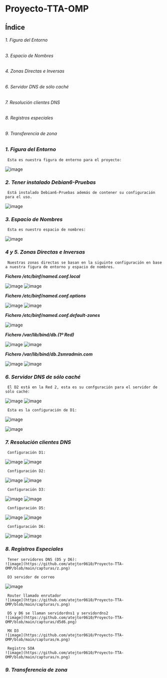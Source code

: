 # Proyecto-TTA-OMP




## Índice

###### 1. Figura del Entorno ######
###### 3. Espacio de Nombres ######
###### 4. Zonas Directas e Inversas ######
###### 6. Servidor DNS de sólo caché ######
###### 7. Resolución clientes DNS ######
###### 8. Registros especiales ######
###### 9. Transferencia de zona ######


### *1. Figura del Entorno*
     Esta es nuestra figura de enterno para el proyecto:
![image](https://user-images.githubusercontent.com/116157396/214513913-59001abf-cca0-4532-b785-9ec14b63eaea.png)

### *2. Tener instalado Debian6-Pruebas*
     Está instalado Debian6-Pruebas además de contener su configuración para el uso.
![image](https://user-images.githubusercontent.com/116157396/214515199-857f6d40-9b0f-4212-9da3-ab41eb7bb318.png)

     
### *3. Espacio de Nombres*
     Esta es nuestro espacio de nombres:
![image](https://user-images.githubusercontent.com/116157396/214514480-f3fa04ba-bde1-4c52-ac93-71083be514cc.png)
     
### *4 y 5. Zonas Directas e Inversas*
     Nuestras zonas directas se basan en la siguinte configuración en base a nuestra figura de entorno y espacio de nombres.
  
   ***Fichero /etc/binf/named.conf.local***
   
   ![image](https://github.com/atejtor0610/Proyecto-TTA-OMP/blob/main/capturas/1.png)
   ![image](https://github.com/atejtor0610/Proyecto-TTA-OMP/blob/main/capturas/1.1.png)
   
   ***Fichero /etc/binf/named.conf.options***
   
   ![image](https://github.com/atejtor0610/Proyecto-TTA-OMP/blob/main/capturas/2.png)
   ![image](https://github.com/atejtor0610/Proyecto-TTA-OMP/blob/main/capturas/2.2.png)
   
   ***Fichero /etc/binf/named.conf.default-zones***
   
   ![image](https://github.com/atejtor0610/Proyecto-TTA-OMP/blob/main/capturas/3.png)
  
   
  
   ***Fichero /var/lib/bind/db.(1º Red)***
   
   ![image](https://github.com/atejtor0610/Proyecto-TTA-OMP/blob/main/capturas/4.png)
   ![image](https://github.com/atejtor0610/Proyecto-TTA-OMP/blob/main/capturas/4.4.png)
   
   

   ***Fichero /var/lib/bind/db.2smradmin.com***
   
   ![image](https://github.com/atejtor0610/Proyecto-TTA-OMP/blob/main/capturas/6.png)
   ![image](https://github.com/atejtor0610/Proyecto-TTA-OMP/blob/main/capturas/6.6.png)
   
   
     
### *6. Servidor DNS de sólo caché*  
     El D2 está en la Red 2, esta es su confguración para el servidor de sólo caché:
   ![image](https://github.com/atejtor0610/Proyecto-TTA-OMP/blob/main/capturas/7.png)
   ![image](https://github.com/atejtor0610/Proyecto-TTA-OMP/blob/main/capturas/7.7.png)
   
     Esta es la configuración de D1:
   ![image](https://github.com/atejtor0610/Proyecto-TTA-OMP/blob/main/capturas/8.png)
  
   
   ![image](https://github.com/atejtor0610/Proyecto-TTA-OMP/blob/main/capturas/8-8.png)
   
     

### *7. Resolución clientes DNS* 
     Configuración D1:
   ![image](https://github.com/atejtor0610/Proyecto-TTA-OMP/blob/main/capturas/a.png)
   ![image](https://github.com/atejtor0610/Proyecto-TTA-OMP/blob/main/capturas/a.a.png)
   
     Configuración D2:
  ![image](https://github.com/atejtor0610/Proyecto-TTA-OMP/blob/main/capturas/b.png)
  ![image](https://github.com/atejtor0610/Proyecto-TTA-OMP/blob/main/capturas/b.b.png)
  
     Configuración D3:
  ![image](https://github.com/atejtor0610/Proyecto-TTA-OMP/blob/main/capturas/c.png)
  ![image](https://github.com/atejtor0610/Proyecto-TTA-OMP/blob/main/capturas/c.c.png)
  
     Configuración D5:
   ![image](https://github.com/atejtor0610/Proyecto-TTA-OMP/blob/main/capturas/d.png)
   ![image](https://github.com/atejtor0610/Proyecto-TTA-OMP/blob/main/capturas/d.d.png)
   
     Configuración D6:
   ![image](https://github.com/atejtor0610/Proyecto-TTA-OMP/blob/main/capturas/e.png)
   ![image](https://github.com/atejtor0610/Proyecto-TTA-OMP/blob/main/capturas/e.e.png)
   

### *8. Registros Especiales* 
     Tener servidores DNS (D5 y D6):
    ![image](https://github.com/atejtor0610/Proyecto-TTA-OMP/blob/main/capturas/z.png)
    
     D3 servidor de correo
   ![image](https://github.com/atejtor0610/Proyecto-TTA-OMP/blob/main/capturas/x.png)
     
     Router llamado enrutador
    ![image](https://github.com/atejtor0610/Proyecto-TTA-OMP/blob/main/capturas/s.png)
      
     D5 y D6 se llaman servidordns1 y servidordns2
    ![image](https://github.com/atejtor0610/Proyecto-TTA-OMP/blob/main/capturas/d5d6.png)
      
     MX D3
    ![image](https://github.com/atejtor0610/Proyecto-TTA-OMP/blob/main/capturas/m.png)
      
     Registro SOA
    ![image](https://github.com/atejtor0610/Proyecto-TTA-OMP/blob/main/capturas/n.png)







###  *9. Transferencia de zona*








